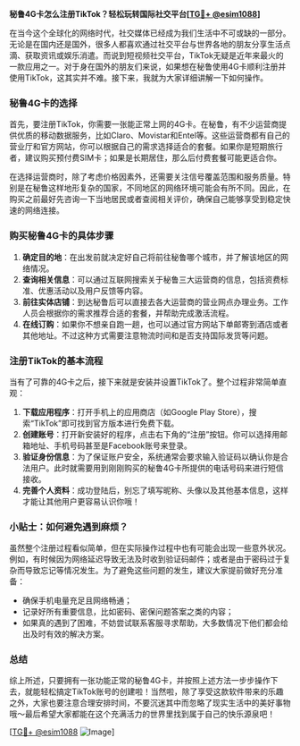 **秘鲁4G卡怎么注册TikTok？轻松玩转国际社交平台[[TG💪+ @esim1088](https://t.me/s/esim1088)]**

在当今这个全球化的网络时代，社交媒体已经成为我们生活中不可或缺的一部分。无论是在国内还是国外，很多人都喜欢通过社交平台与世界各地的朋友分享生活点滴、获取资讯或娱乐消遣。而说到短视频社交平台，TikTok无疑是近年来最火的一款应用之一。对于身在国外的朋友们来说，如果想在秘鲁使用4G卡顺利注册并使用TikTok，这其实并不难。接下来，我就为大家详细讲解一下如何操作。

### 秘鲁4G卡的选择

首先，要注册TikTok，你需要一张能正常上网的4G卡。在秘鲁，有不少运营商提供优质的移动数据服务，比如Claro、Movistar和Entel等。这些运营商都有自己的营业厅和官方网站，你可以根据自己的需求选择适合的套餐。如果你是短期旅行者，建议购买预付费SIM卡；如果是长期居住，那么后付费套餐可能更适合你。

在选择运营商时，除了考虑价格因素外，还需要关注信号覆盖范围和服务质量。特别是在秘鲁这样地形复杂的国家，不同地区的网络环境可能会有所不同。因此，在购买之前最好先咨询一下当地居民或者查阅相关评价，确保自己能够享受到稳定快速的网络连接。

### 购买秘鲁4G卡的具体步骤

1. **确定目的地**：在出发前就决定好自己将前往秘鲁哪个城市，并了解该地区的网络情况。
2. **查询相关信息**：可以通过互联网搜索关于秘鲁三大运营商的信息，包括资费标准、优惠活动以及用户反馈等内容。
3. **前往实体店铺**：到达秘鲁后可以直接去各大运营商的营业网点办理业务。工作人员会根据你的需求推荐合适的套餐，并帮助完成激活流程。
4. **在线订购**：如果你不想亲自跑一趟，也可以通过官方网站下单邮寄到酒店或者其他地址。不过这种方式需要注意物流时间和是否支持国际发货等问题。

### 注册TikTok的基本流程

当有了可靠的4G卡之后，接下来就是安装并设置TikTok了。整个过程非常简单直观：

1. **下载应用程序**：打开手机上的应用商店（如Google Play Store），搜索“TikTok”即可找到官方版本进行免费下载。
2. **创建账号**：打开新安装好的程序，点击右下角的“注册”按钮。你可以选择用邮箱地址、手机号码甚至是Facebook账号来登录。
3. **验证身份信息**：为了保证账户安全，系统通常会要求输入验证码以确认你是合法用户。此时就需要用到刚刚购买的秘鲁4G卡所提供的电话号码来进行短信接收。
4. **完善个人资料**：成功登陆后，别忘了填写昵称、头像以及其他基本信息，这样才能让其他用户更容易认识你哦！

### 小贴士：如何避免遇到麻烦？

虽然整个注册过程看似简单，但在实际操作过程中也有可能会出现一些意外状况。例如，有时候因为网络延迟导致无法及时收到验证码邮件；或者是由于密码过于复杂而导致忘记等情况发生。为了避免这些问题的发生，建议大家提前做好充分准备：

- 确保手机电量充足且网络畅通；
- 记录好所有重要信息，比如密码、密保问题答案之类的内容；
- 如果真的遇到了困难，不妨尝试联系客服寻求帮助，大多数情况下他们都会给出及时有效的解决方案。

### 总结

综上所述，只要拥有一张功能正常的秘鲁4G卡，并按照上述方法一步步操作下去，就能轻松搞定TikTok账号的创建啦！当然啦，除了享受这款软件带来的乐趣之外，大家也要注意合理安排时间，不要沉迷其中而忽略了现实生活中的美好事物哦～最后希望大家都能在这个充满活力的世界里找到属于自己的快乐源泉吧！

[[TG💪+ @esim1088](https://t.me/s/esim1088) ![Image](https://i.postimg.cc/4NQfJmqS/Snipaste-2025-05-13-00-14-12.png)]